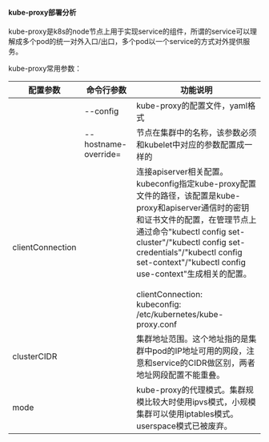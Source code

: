 ####                                                                                       kube-proxy部署分析

kube-proxy是k8s的node节点上用于实现service的组件，所谓的service可以理解成多个pod的统一对外入口/出口，多个pod以一个service的方式对外提供服务。

kube-proxy常用参数：

| 配置参数         | 命令行参数           | 功能说明                                                     |
| ---------------- | -------------------- | ------------------------------------------------------------ |
|                  | --config             | kube-proxy的配置文件，yaml格式                               |
|                  | --hostname-override= | 节点在集群中的名称，该参数必须和kubelet中对应的参数配置成一样的 |
| clientConnection |                      | 连接apiserver相关配置。kubeconfig指定kube-proxy配置文件的路径，该配置是kube-proxy和apiserver通信时的密钥和证书文件的配置，在管理节点上通过命令"kubectl config set-cluster"/"kubectl config set-credentials"/"kubectl config set-context"/"kubectl config use-context"生成相关的配置。<br/><br/>clientConnection:<br/>    kubeconfig: /etc/kubernetes/kube-proxy.conf |
| clusterCIDR      |                      | 集群地址范围。这个地址指的是集群中pod的IP地址可用的网段，注意和service的CIDR做区别，两者地址网段配置不能重叠。 |
| mode             |                      | kube-proxy的代理模式。集群规模比较大时使用ipvs模式，小规模集群可以使用iptables模式。userspace模式已被废弃。 |

